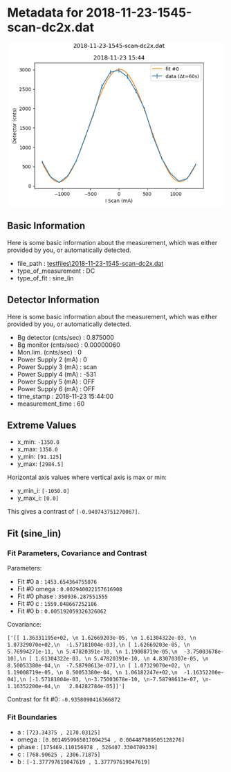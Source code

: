 # Metadata for 2018-11-23-1545-scan-dc2x.dat
![2018-11-23-1545-scan-dc2x.dat](./2018-11-23-1545-scan-dc2x.png "2018-11-23-1545-scan-dc2x.dat")

## Basic Information
Here is some basic information about the measurement, which was either provided by you, or automatically detected.

- file_path : [testfiles\2018-11-23-1545-scan-dc2x.dat](2018-11-23-1545-scan-dc2x.dat)
- type_of_measurement : DC
- type_of_fit : sine_lin

## Detector Information
Here is some basic information about the measurement, which was either provided by you, or automatically detected.

-  Bg detector (cnts/sec) : 0.875000
-  Bg monitor (cnts/sec) : 0.00000060
-  Mon.lim.  (cnts/sec) :   0
-  Power Supply 2 (mA) :  0
-  Power Supply 3 (mA) :  scan
-  Power Supply 4 (mA) :  -531
-  Power Supply 5 (mA) :  OFF
-  Power Supply 6 (mA) :  OFF   
- time_stamp : 2018-11-23 15:44:00
- measurement_time : 60

## Extreme Values

- x_min: `-1350.0`
- x_max: `1350.0`
- y_min: `[91.125]`
- y_max: `[2984.5]`

Horizontal axis values where vertical axis is max or min:

- y_min_i: `[-1050.0]`
- y_max_i: `[0.0]`

This gives a contrast of `[-0.940743751270067]`.

## Fit (sine_lin)

### Fit Parameters, Covariance and Contrast

Parameters:

- Fit #0 a : `1453.654364755076`
- Fit #0 omega : `0.002940022157616908`
- Fit #0 phase : `350936.287551555`
- Fit #0 c : `1559.048667252186`
- Fit #0 b : `0.005192059326326062`

Covariance:
```
['[[ 1.36331195e+02, \n 1.62669203e-05, \n 1.61304322e-03, \n 1.07329070e+02,\n  -1.57181004e-03],\n [ 1.62669203e-05, \n 5.76994271e-11, \n 5.47820391e-10, \n 1.19008719e-05,\n  -3.75003678e-10],\n [ 1.61304322e-03, \n 5.47820391e-10, \n 4.83070307e-05, \n 8.50053380e-04,\n  -7.58798613e-07],\n [ 1.07329070e+02, \n 1.19008719e-05, \n 8.50053380e-04, \n 1.06182247e+02,\n  -1.16352200e-04],\n [-1.57181004e-03, \n-3.75003678e-10, \n-7.58798613e-07, \n-1.16352200e-04,\n   2.04282784e-05]]']
```

Contrast for fit #0: `-0.9358090416366872`

### Fit Boundaries

- a : `[723.34375 , 2170.03125]`
- omega : `[0.0014959965017094254 , 0.004487989505128276]`
- phase : `[175469.110156978 , 526407.3304709339]`
- c : `[768.90625 , 2306.71875]`
- b : `[-1.377797619047619 , 1.377797619047619]`
